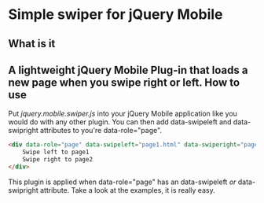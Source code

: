 Simple swiper for jQuery Mobile
===============================
What is it
----------
A lightweight jQuery Mobile Plug-in that loads a new page when you swipe right or left.
How to use
----------
Put *jquery.mobile.swiper.js* into your jQuery Mobile application like you would do with any other plugin.
You can then add data-swipeleft and data-swipright attributes to you're data-role="page".

```html
<div data-role="page" data-swipeleft="page1.html" data-swiperight="page2.html">
    Swipe left to page1
    Swipe right to page2
</div>
```
This plugin is applied when data-role="page" has an data-swipeleft *or* data-swipright attribute.
Take a look at the examples, it is really easy.